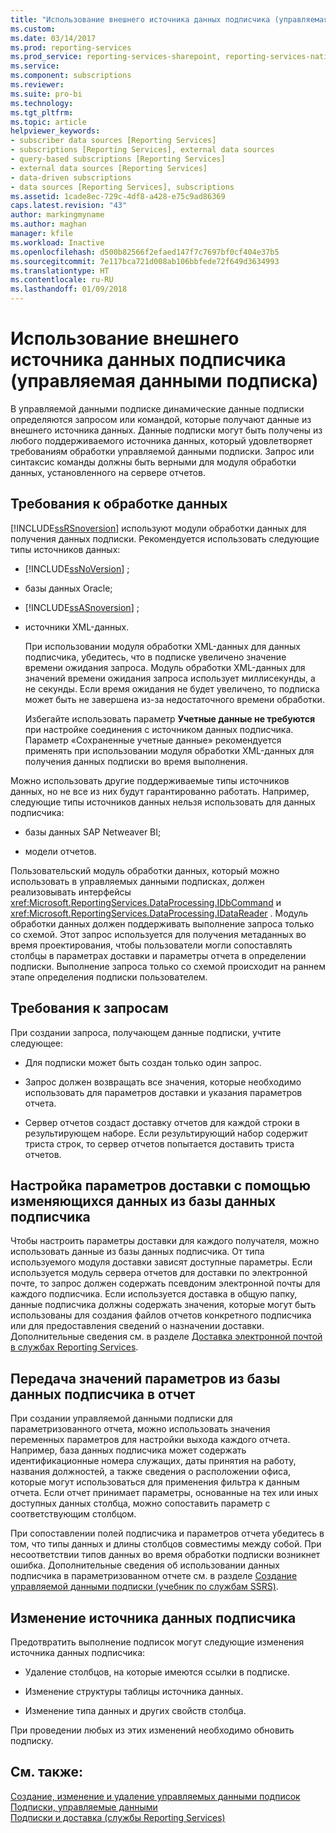 ```yaml
---
title: "Использование внешнего источника данных подписчика (управляемая данными подписка) | Документы Майкрософт"
ms.custom: 
ms.date: 03/14/2017
ms.prod: reporting-services
ms.prod_service: reporting-services-sharepoint, reporting-services-native
ms.service: 
ms.component: subscriptions
ms.reviewer: 
ms.suite: pro-bi
ms.technology: 
ms.tgt_pltfrm: 
ms.topic: article
helpviewer_keywords:
- subscriber data sources [Reporting Services]
- subscriptions [Reporting Services], external data sources
- query-based subscriptions [Reporting Services]
- external data sources [Reporting Services]
- data-driven subscriptions
- data sources [Reporting Services], subscriptions
ms.assetid: 1cade8ec-729c-4df8-a428-e75c9ad86369
caps.latest.revision: "43"
author: markingmyname
ms.author: maghan
manager: kfile
ms.workload: Inactive
ms.openlocfilehash: d500b82566f2efaed147f7c7697bf0cf404e37b5
ms.sourcegitcommit: 7e117bca721d008ab106bbfede72f649d3634993
ms.translationtype: HT
ms.contentlocale: ru-RU
ms.lasthandoff: 01/09/2018
---
```

# <a name="use-an-external-data-source-for-subscriber-data-data-driven-subscription"></a>Использование внешнего источника данных подписчика (управляемая данными подписка)
  В управляемой данными подписке динамические данные подписки определяются запросом или командой, которые получают данные из внешнего источника данных. Данные подписки могут быть получены из любого поддерживаемого источника данных, который удовлетворяет требованиям обработки управляемой данными подписки. Запрос или синтаксис команды должны быть верными для модуля обработки данных, установленного на сервере отчетов.  
  
## <a name="data-processing-requirements"></a>Требования к обработке данных  
 [!INCLUDE[ssRSnoversion](../../includes/ssrsnoversion-md.md)] используют модули обработки данных для получения данных подписки. Рекомендуется использовать следующие типы источников данных:  
  
-   [!INCLUDE[ssNoVersion](../../includes/ssnoversion-md.md)] ;  
  
-   базы данных Oracle;  
  
-   [!INCLUDE[ssASnoversion](../../includes/ssasnoversion-md.md)] ;  
  
-   источники XML-данных.  
  
     При использовании модуля обработки XML-данных для данных подписчика, убедитесь, что в подписке увеличено значение времени ожидания запроса. Модуль обработки XML-данных для значений времени ожидания запроса использует миллисекунды, а не секунды. Если время ожидания не будет увеличено, то подписка может быть не завершена из-за недостаточного времени обработки.  
  
     Избегайте использовать параметр **Учетные данные не требуются** при настройке соединения с источником данных подписчика. Параметр «Сохраненные учетные данные» рекомендуется применять при использовании модуля обработки XML-данных для получения данных подписки во время выполнения.  
  
 Можно использовать другие поддерживаемые типы источников данных, но не все из них будут гарантированно работать. Например, следующие типы источников данных нельзя использовать для данных подписчика:  
  
-   базы данных SAP Netweaver BI;  
  
-   модели отчетов.  
  
 Пользовательский модуль обработки данных, который можно использовать в управляемых данными подписках, должен реализовывать интерфейсы <xref:Microsoft.ReportingServices.DataProcessing.IDbCommand> и <xref:Microsoft.ReportingServices.DataProcessing.IDataReader> . Модуль обработки данных должен поддерживать выполнение запроса только со схемой. Этот запрос используется для получения метаданных во время проектирования, чтобы пользователи могли сопоставлять столбцы в параметрах доставки и параметры отчета в определении подписки. Выполнение запроса только со схемой происходит на раннем этапе определения подписки пользователем.  
  
## <a name="query-requirements"></a>Требования к запросам  
 При создании запроса, получающем данные подписки, учтите следующее:  
  
-   Для подписки может быть создан только один запрос.  
  
-   Запрос должен возвращать все значения, которые необходимо использовать для параметров доставки и указания параметров отчета.  
  
-   Сервер отчетов создаст доставку отчетов для каждой строки в результирующем наборе. Если результирующий набор содержит триста строк, то сервер отчетов попытается доставить триста отчетов.  
  
## <a name="setting-delivery-options-using-variable-data-from-a-subscriber-database"></a>Настройка параметров доставки с помощью изменяющихся данных из базы данных подписчика  
 Чтобы настроить параметры доставки для каждого получателя, можно использовать данные из базы данных подписчика. От типа используемого модуля доставки зависят доступные параметры. Если используется модуль сервера отчетов для доставки по электронной почте, то запрос должен содержать псевдоним электронной почты для каждого подписчика. Если используется доставка в общую папку, данные подписчика должны содержать значения, которые могут быть использованы для создания файлов отчетов конкретного подписчика или для предоставления сведений о назначении доставки. Дополнительные сведения см. в разделе [Доставка электронной почтой в службах Reporting Services](../../reporting-services/subscriptions/e-mail-delivery-in-reporting-services.md).  
  
## <a name="passing-parameter-values-from-the-subscriber-database-to-the-report"></a>Передача значений параметров из базы данных подписчика в отчет  
 При создании управляемой данными подписки для параметризованного отчета, можно использовать значения переменных параметров для настройки выхода каждого отчета. Например, база данных подписчика может содержать идентификационные номера служащих, даты принятия на работу, названия должностей, а также сведения о расположении офиса, которые могут использоваться для применения фильтра к данным отчета. Если отчет принимает параметры, основанные на тех или иных доступных данных столбца, можно сопоставить параметр с соответствующим столбцом.  
  
 При сопоставлении полей подписчика и параметров отчета убедитесь в том, что типы данных и длины столбцов совместимы между собой. При несоответствии типов данных во время обработки подписки возникнет ошибка. Дополнительные сведения об использовании данных подписчика в параметризованном отчете см. в разделе [Создание управляемой данными подписки (учебник по службам SSRS)](../../reporting-services/create-a-data-driven-subscription-ssrs-tutorial.md).  
  
## <a name="modifying-the-subscriber-data-source"></a>Изменение источника данных подписчика  
 Предотвратить выполнение подписок могут следующие изменения источника данных подписчика:  
  
-   Удаление столбцов, на которые имеются ссылки в подписке.  
  
-   Изменение структуры таблицы источника данных.  
  
-   Изменение типа данных и других свойств столбца.  
  
 При проведении любых из этих изменений необходимо обновить подписку.  
  
## <a name="see-also"></a>См. также:  
 [Создание, изменение и удаление управляемых данными подписок](../../reporting-services/subscriptions/create-modify-and-delete-data-driven-subscriptions.md)   
 [Подписки, управляемые данными](../../reporting-services/subscriptions/data-driven-subscriptions.md)   
 [Подписки и доставка (службы Reporting Services)](../../reporting-services/subscriptions/subscriptions-and-delivery-reporting-services.md)  
  
  
